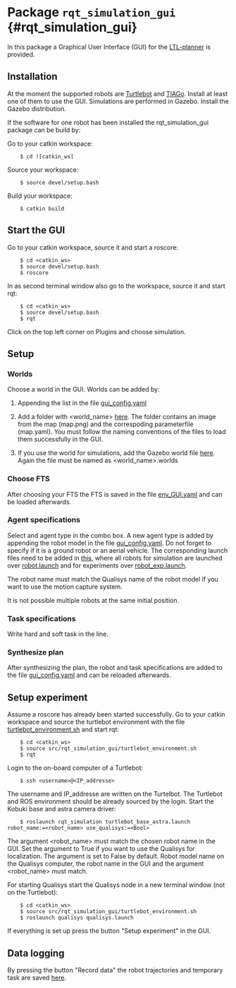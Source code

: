 # Package `rqt_simulation_gui` {#rqt_simulation_gui}

In this package a Graphical User Interface (GUI) for the [LTL-planner](https://github.com/MengGuo/P_MAS_TG) is provided.

## Installation

At the moment the supported robots are [Turtlebot](http://wiki.ros.org/turtlebot/Tutorials/indigo) and [TIAGo](http://wiki.ros.org/Robots/TIAGo). Install at least one of them to use the GUI.
Simulations are performed in Gazebo. Install the Gazebo distribution.

If the software for one robot has been installed the rqt_simulation_gui package can be build by:

Go to your catkin workspace:

        $ cd ![catkin_ws]

Source your workspace:  

        $ source devel/setup.bash

Build your workspace:

        $ catkin build

## Start the GUI

Go to your catkin workspace, source it and start a roscore:

        $ cd <catkin_ws>
        $ source devel/setup.bash
        $ roscore

In as second terminal window also go to the workspace, source it and start rqt:

        $ cd <catkin_ws>
        $ source devel/setup.bash
        $ rqt

Click on the top left corner on Plugins and choose simulation.

## Setup

### Worlds

Choose a world in the GUI.
Worlds can be added by:

1. Appending the list in the file [gui_config.yaml](rqt_simulation/config/gui_config.yaml)

2. Add a folder with <world_name> [here](rqt_simulation/scenario/). The folder contains an image from the map (map.png) and the correspoding parameterfile (map.yaml). You must follow the naming conventions of the files to load them successfully in the GUI.

3. If you use the world for simulations, add the Gazebo world file [here](rqt_simulation/worlds/gazebo/). Again the file must be named as <world_name>.worlds

### Choose FTS

After choosing your FTS the FTS is saved in the file [env_GUI.yaml](rqt_simulation/config/FTS/env_GUI.yaml) and can be loaded afterwards.

### Agent specifications

Select and agent type in the combo box.
A new agent type is added by appending the robot model in the file [gui_config.yaml](rqt_simulation/config/gui_config.yaml). Do not forget to specify if it is a ground robot or an aerial vehicle.
The corresponding launch files need  to be added in [this](rqt_simulation/launch), where all robots for simulation are launched over [robot.launch](rqt_simulation/launch/robot.launch) and for experiments over [robot_exp.launch](rqt_simulation/launch/robot_exp.launch).

The robot name must match the Qualisys name of the robot model if you want to use the motion capture system.

It is not possible multiple robots at the same initial position.

### Task specifications

Write hard and soft task in the line.

### Synthesize plan

After synthesizing the plan, the robot and task specifications are added to the file [gui_config.yaml](rqt_simulation/config/gui_config.yaml) and can be reloaded afterwards.

## Setup experiment

Assume a roscore has already been started successfully.
Go to your catkin workspace and source the turtlebot environment with the file [turtlebot_environment.sh](turtlebot_environment.sh) and start rqt:

        $ cd <catkin_ws>
        $ source src/rqt_simulation_gui/turtlebot_environment.sh
        $ rqt

Login to the on-board computer of a Turtlebot:

        $ ssh <username>@<IP_addresse>

The username and IP_addresse are written on the Turtelbot. The Turtlebot and ROS environment should be already sourced by the login.
Start the Kobuki base and astra camera driver:

        $ roslaunch rqt_simulation turtlebot_base_astra.launch robot_name:=<robot_name> use_qualisys:=<Bool>

The argument <robot_name> must match the chosen robot name in the GUI. Set the argument <Bool> to True if you want to use the Qualisys for localization. The argument <Bool> is set to False by default. Robot model name on the Qualisys computer, the robot name in the GUI and the argument <robot_name> must match.

For starting Qualisys start the Qualisys node in a new terminal window (not on the Turtlebot):

        $ cd <catkin_ws>
        $ source src/rqt_simulation_gui/turtlebot_environment.sh
        $ roslaunch qualisys qualisys.launch

If everything is set up press the button "Setup experiment" in the GUI.

## Data logging

By pressing the button "Record data" the robot trajectories and temporary task are saved [here](rqt_simulation/logging/).
